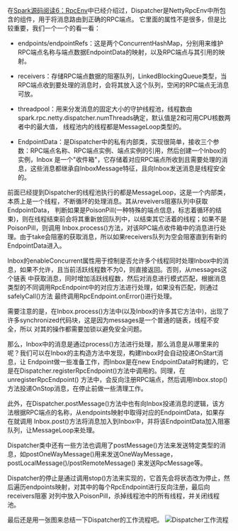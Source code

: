 在[Spark源码阅读6：RpcEnv](/Spark源码阅读6-RpcEnv/)中已经介绍过，Dispatcher是NettyRpcEnv中所包含的组件，用于将消息路由到正确的RPC端点。
它里面的属性不是很多，但是比较重要，我们一个一个的看一看：
  * endpoints/endpointRefs：这是两个ConcurrentHashMap，分别用来维护RPC端点名称与端点数据EndpointData的映射，以及RPC端点与其引用的映射。

  * receivers：存储RPC端点数据的阻塞队列，LinkedBlockingQueue类型，当RPC端点收到要处理的消息时，会将其放入这个队列，空闲的RPC端点无消息可放。

  * threadpool：用来分发消息的固定大小的守护线程池，线程数由spark.rpc.netty.dispatcher.numThreads确定，默认值是2和可用CPU核数两者中的最大值，
  线程池内的线程都是MessageLoop类型的。

  * EndpointData：是Dispatcher中的私有内部类，实现很简单，接收三个参数：RPC端点名称、RPC端点实例、端点实例的引用，然后创建一个Inbox的实例，Inbox
  是一个"收件箱"，它存储着对应RPC端点所收到且需要处理的消息，这些消息都继承自InboxMessage特征，且向Inbox发送消息是线程安全的。

前面已经提到Dispatcher的线程池执行的都是MessageLoop，这是一个内部类，本质上是一个线程，不断循环的处理消息。其从reveivers阻塞队列中获取EndpointData，
判断如果是PoisonPill(一种特殊的端点信息，标志着循环的结束)，则在线程结束前会将其重新放回队列中，以结束其它活着的线程；如果不是PoisonPill，则调用
Inbox.process()方法，对该RPC端点收件箱中的消息进行处理。由于take会阻塞的获取消息，所以如果receivers队列为空会阻塞直到有新的EndpointData进入。

Inbox的enableConcurrent属性用于控制是否允许多个线程同时处理Inbox中的消息，如果不允许，且当前活跃线程数不为0，则直接返回。否则，从messages这个链表
中获取消息，同时增加活跃线程数，然后对消息进行模式匹配，根据消息类型的不同调用RpcEndpoint中的对应方法进行处理，如果没有匹配，则通过safelyCall()方法
最终调用RpcEndpoint.onError()进行处理。

需要注意的是，在Inbox.process()方法中(以及Inbox的许多其它方法中)，出现了许多synchronized代码块，这是因为messages是一个普通的链表，线程不安全，所以
对其的操作都需要加锁以避免安全问题。

那么，Inbox中的消息是通过process()方法进行处理，那么消息是从哪里来的呢？我们可以在Inbox的主构造方法中发现，构建Inbox时会自动投递OnStart消息，让
Endpoint做一些准备工作，而Inbox是在new EndpointData时构建的，它是在Dispatcher.registerRpcEndpoint()方法中调用的。同理，在unregisterRpcEndpoint()
方法中，会反向注册RPC端点，然后调用Inbox.stop()方法投递OnStop消息，在停止前做一些清理工作。

此外，在Dispatcher.postMessage()方法中也有向Inbox投递消息的逻辑，该方法根据RPC端点的名称，从endpoints映射中取得对应的EndpointData，如果存在就调用
Inbox.post()方法将消息加入到Inbox中，并将该EndpointData加入阻塞队列，让MessageLoop来处理。

Dispatcher类中还有一些方法也调用了postMessage()方法来发送特定类型的消息，如postOneWayMessage()用来发送OneWayMessage，postLocalMessage()/postRemoteMessage()
来发送RpcMessage等。

Dispatcher的停止是通过调用stop()方法来实现的，它首先会将状态改为停止，然后遍历endpoints映射，对其中的每个RpcEndpoint进行反向注册，最后向receivers阻塞
对列中放入PoisonPill，杀掉线程池中的所有线程，并关闭线程池。

最后还是用一张图来总结一下Dispatcher的工作流程吧。
![Dispatcher工作流程](../assets/image/spark/dispatcher.png "Dispatcher工作流程")